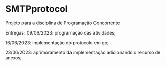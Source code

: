 # SMTPprotocol
Projeto para a disciplina de Programação Concorrente


Entregas:
09/06/2023: programação das atividades;

16/06/2023: implementação do protocolo em go;

23/06/2023: aprimoramento da implementação adicionando o recurso de anexos;
